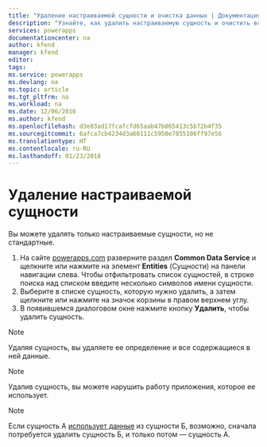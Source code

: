 ```yaml
---
title: "Удаление настраиваемой сущности и очистка данных | Документация Майкрософт"
description: "Узнайте, как удалить настраиваемую сущность и очистить все данные."
services: powerapps
documentationcenter: na
author: kfend
manager: kfend
editor: 
tags: 
ms.service: powerapps
ms.devlang: na
ms.topic: article
ms.tgt_pltfrm: na
ms.workload: na
ms.date: 12/06/2016
ms.author: kfend
ms.openlocfilehash: d3e83ad17fcafcfd65aab47b065413c5b72b4f35
ms.sourcegitcommit: 6afca7cb4234d3a60111c5950e7855106ff97e56
ms.translationtype: HT
ms.contentlocale: ru-RU
ms.lasthandoff: 01/23/2018
---
```

# <a name="delete-a-custom-entity"></a>Удаление настраиваемой сущности
Вы можете удалять только настраиваемые сущности, но не стандартные.

1. На сайте [powerapps.com](https://web.powerapps.com) разверните раздел **Common Data Service** и щелкните или нажмите на элемент **Entities** (Сущности) на панели навигации слева. Чтобы отфильтровать список сущностей, в строке поиска над списком введите несколько символов имени сущности.
2. Выберите в списке сущность, которую нужно удалить, а затем щелкните или нажмите на значок корзины в правом верхнем углу.
3. В появившемся диалоговом окне нажмите кнопку **Удалить**, чтобы удалить сущность.

>[!NOTE]
>Удаляя сущность, вы удаляете ее определение и все содержащиеся в ней данные.

>[!NOTE]
>Удалив сущность, вы можете нарушить работу приложения, которое ее использует.

>[!NOTE]
>Если сущность А [использует данные](data-platform-entity-lookup.md) из сущности Б, возможно, сначала потребуется удалить сущность Б, и только потом — сущность A.

